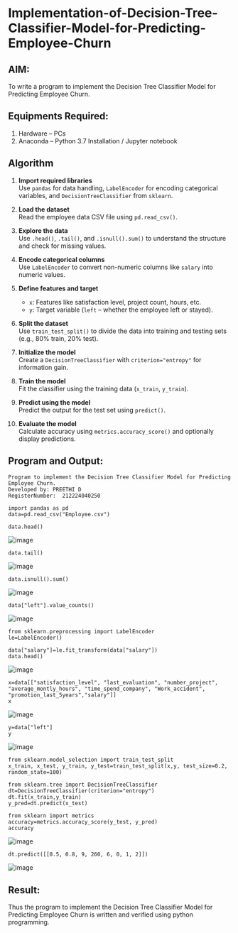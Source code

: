 # Implementation-of-Decision-Tree-Classifier-Model-for-Predicting-Employee-Churn

## AIM:
To write a program to implement the Decision Tree Classifier Model for Predicting Employee Churn.

## Equipments Required:
1. Hardware – PCs
2. Anaconda – Python 3.7 Installation / Jupyter notebook

## Algorithm

1. **Import required libraries**  
   Use `pandas` for data handling, `LabelEncoder` for encoding categorical variables, and `DecisionTreeClassifier` from `sklearn`.

2. **Load the dataset**  
   Read the employee data CSV file using `pd.read_csv()`.

3. **Explore the data**  
   Use `.head()`, `.tail()`, and `.isnull().sum()` to understand the structure and check for missing values.

4. **Encode categorical columns**  
   Use `LabelEncoder` to convert non-numeric columns like `salary` into numeric values.

5. **Define features and target**  
   - `x`: Features like satisfaction level, project count, hours, etc.  
   - `y`: Target variable (`left` – whether the employee left or stayed).

6. **Split the dataset**  
   Use `train_test_split()` to divide the data into training and testing sets (e.g., 80% train, 20% test).

7. **Initialize the model**  
   Create a `DecisionTreeClassifier` with `criterion="entropy"` for information gain.

8. **Train the model**  
   Fit the classifier using the training data (`x_train`, `y_train`).

9. **Predict using the model**  
   Predict the output for the test set using `predict()`.

10. **Evaluate the model**  
   Calculate accuracy using `metrics.accuracy_score()` and optionally display predictions.

## Program and Output:
```
Program to implement the Decision Tree Classifier Model for Predicting Employee Churn.
Developed by: PREETHI D
RegisterNumber:  212224040250
```

```
import pandas as pd
data=pd.read_csv("Employee.csv")
```
```
data.head()
```
![image](https://github.com/user-attachments/assets/3e7275b3-08e2-4af0-adb1-f816b827dcee)

```
data.tail()
```
![image](https://github.com/user-attachments/assets/1d08979b-1638-480d-b931-cf14ce8bf159)

```
data.isnull().sum()
```
![image](https://github.com/user-attachments/assets/3f19fa22-0812-4996-ba03-8ca9d3164803)

```
data["left"].value_counts()
```
![image](https://github.com/user-attachments/assets/571ec76f-7c08-4659-be32-d0fc24dc02a6)

```
from sklearn.preprocessing import LabelEncoder
le=LabelEncoder()
```
```
data["salary"]=le.fit_transform(data["salary"])
data.head()
```
![image](https://github.com/user-attachments/assets/fa3b370d-9610-4c67-90d9-dc41c606f345)

```
x=data[["satisfaction_level", "last_evaluation", "number_project", "average_montly_hours", "time_spend_company", "Work_accident", "promotion_last_5years","salary"]]
x
```
![image](https://github.com/user-attachments/assets/22461742-f4ae-4790-821c-6d75aa4fa40a)
```
y=data["left"]
y
```
![image](https://github.com/user-attachments/assets/2cc8573f-5ee6-4c7d-9abf-221f530a98f3)

```
from sklearn.model_selection import train_test_split
x_train, x_test, y_train, y_test=train_test_split(x,y, test_size=0.2, random_state=100)
```
```
from sklearn.tree import DecisionTreeClassifier
dt=DecisionTreeClassifier(criterion="entropy")
dt.fit(x_train,y_train)
y_pred=dt.predict(x_test)
```
```
from sklearn import metrics
accuracy=metrics.accuracy_score(y_test, y_pred)
accuracy
```
![image](https://github.com/user-attachments/assets/935d4e4e-b6d9-41cc-9dca-44b23b1a9e32)
```
dt.predict([[0.5, 0.8, 9, 260, 6, 0, 1, 2]])
```
![image](https://github.com/user-attachments/assets/b8ef7ce4-a421-43d6-b78a-2c3e9ba74b64)




## Result:
Thus the program to implement the  Decision Tree Classifier Model for Predicting Employee Churn is written and verified using python programming.
